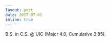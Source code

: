 ```yaml
---
layout: post
date: 2017-07-01
inline: true
---
```


B.S. in C.S. @ UIC (Major 4.0, Cumulative 3.85).
